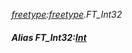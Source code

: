 _[freetype](../../modules/freetype/freetype-module.md):[freetype](../../modules/freetype/freetype-module.md).FT\_Int32_
##### Alias FT\_Int32:[Int](../../modules/wonkey/wonkey-types-int.md)
